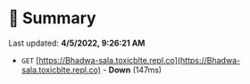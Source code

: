 # 📖 Summary
Last updated: **4/5/2022, 9:26:21 AM**

- `GET` [https://Bhadwa-sala.toxicblte.repl.co](https://Bhadwa-sala.toxicblte.repl.co) - **Down** (147ms)
